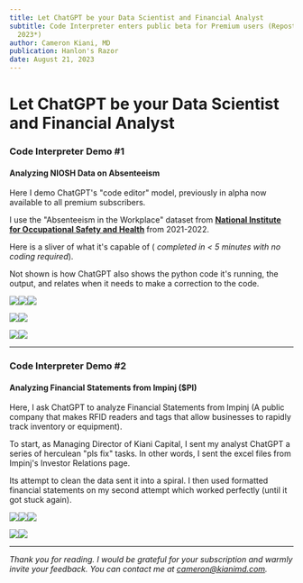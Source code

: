 ```yaml
---
title: Let ChatGPT be your Data Scientist and Financial Analyst
subtitle: Code Interpreter enters public beta for Premium users (Repost from July
  2023*)
author: Cameron Kiani, MD
publication: Hanlon's Razor
date: August 21, 2023
---
```


# Let ChatGPT be your Data Scientist and Financial Analyst
### Code Interpreter Demo #1

#### Analyzing NIOSH Data on Absenteeism

Here I demo ChatGPT's "code editor" model, previously in alpha now available to all premium subscribers.

I use the "Absenteeism in the Workplace" dataset from **[National Institute for Occupational Safety and Health](https://www.cdc.gov/niosh/topics/absences/default.html)** from 2021-2022.

Here is a sliver of what it's capable of ( _completed in < 5 minutes with no coding required_). 

Not shown is how ChatGPT also shows the python code it's running, the output, and relates when it needs to make a correction to the code.

![](https://substackcdn.com/image/fetch/w_474,c_limit,f_auto,q_auto:good,fl_progressive:steep/https%3A%2F%2Fsubstack-post-media.s3.amazonaws.com%2Fpublic%2Fimages%2F2adc50d0-cee4-49b0-a14f-e3b9deda74fa_2048x1319.jpeg)![](https://substackcdn.com/image/fetch/w_474,c_limit,f_auto,q_auto:good,fl_progressive:steep/https%3A%2F%2Fsubstack-post-media.s3.amazonaws.com%2Fpublic%2Fimages%2F32793486-f71b-4d68-adb4-26022683f517_1720x1282.jpeg)![](https://substackcdn.com/image/fetch/w_474,c_limit,f_auto,q_auto:good,fl_progressive:steep/https%3A%2F%2Fsubstack-post-media.s3.amazonaws.com%2Fpublic%2Fimages%2F18ee402a-6746-4033-a370-fb874cd8534c_1648x1536.jpeg)

![](https://substackcdn.com/image/fetch/w_720,c_limit,f_auto,q_auto:good,fl_progressive:steep/https%3A%2F%2Fsubstack-post-media.s3.amazonaws.com%2Fpublic%2Fimages%2F537a66bc-c37c-470a-800b-a50267bf2d6e_1730x1230.jpeg)![](https://substackcdn.com/image/fetch/w_720,c_limit,f_auto,q_auto:good,fl_progressive:steep/https%3A%2F%2Fsubstack-post-media.s3.amazonaws.com%2Fpublic%2Fimages%2F194a4bb5-a863-45a1-843a-bb5c6fa4374a_1792x1268.jpeg)

![](https://substackcdn.com/image/fetch/w_720,c_limit,f_auto,q_auto:good,fl_progressive:steep/https%3A%2F%2Fsubstack-post-media.s3.amazonaws.com%2Fpublic%2Fimages%2F38dc95cd-c0ae-4de6-bca2-e4195294369c_1734x1254.jpeg)![](https://substackcdn.com/image/fetch/w_720,c_limit,f_auto,q_auto:good,fl_progressive:steep/https%3A%2F%2Fsubstack-post-media.s3.amazonaws.com%2Fpublic%2Fimages%2F7587a59f-7138-4b5f-ba50-f05806d035e2_1734x1430.jpeg)

* * *

### Code Interpreter Demo #2

#### Analyzing Financial Statements from Impinj ($PI)

Here, I ask ChatGPT to analyze Financial Statements from Impinj (A public company that makes RFID readers and tags that allow businesses to rapidly track inventory or equipment).

To start, as Managing Director of Kiani Capital, I sent my analyst ChatGPT a series of herculean "pls fix" tasks. In other words, I sent the excel files from Impinj's Investor Relations page. 

Its attempt to clean the data sent it into a spiral. I then used formatted financial statements on my second attempt which worked perfectly (until it got stuck again).

![](https://substackcdn.com/image/fetch/w_474,c_limit,f_auto,q_auto:good,fl_progressive:steep/https%3A%2F%2Fsubstack-post-media.s3.amazonaws.com%2Fpublic%2Fimages%2F2abb82d8-f5f1-4600-81b5-af1df1127caf_2048x1241.jpeg)![](https://substackcdn.com/image/fetch/w_474,c_limit,f_auto,q_auto:good,fl_progressive:steep/https%3A%2F%2Fsubstack-post-media.s3.amazonaws.com%2Fpublic%2Fimages%2F76d62767-ad6b-4b13-a4b3-460e258f96ae_2048x1252.jpeg)![](https://substackcdn.com/image/fetch/w_474,c_limit,f_auto,q_auto:good,fl_progressive:steep/https%3A%2F%2Fsubstack-post-media.s3.amazonaws.com%2Fpublic%2Fimages%2Fa57f8bca-6a45-41f7-af83-3bf6d85e96bc_2048x1237.jpeg)

![](https://substackcdn.com/image/fetch/w_720,c_limit,f_auto,q_auto:good,fl_progressive:steep/https%3A%2F%2Fsubstack-post-media.s3.amazonaws.com%2Fpublic%2Fimages%2F6360923a-1a33-406e-af62-1fb13bebc541_1268x864.jpeg)![](https://substackcdn.com/image/fetch/w_720,c_limit,f_auto,q_auto:good,fl_progressive:steep/https%3A%2F%2Fsubstack-post-media.s3.amazonaws.com%2Fpublic%2Fimages%2Fd47fc1e6-4127-4c5a-9f02-77576c2aad11_1230x966.jpeg)

* * *

 _Thank you for reading. I would be grateful for your subscription and warmly invite your feedback. You can contact me at cameron@kianimd.com._
